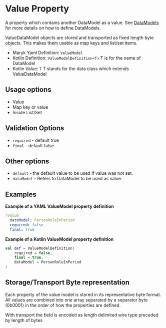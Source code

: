 # Value Property
A property which contains another DataModel as a value. See 
[DataModels](../../datamodel.md) for more details on how to define DataModels.

ValueDataModel objects are stored and transported as fixed length byte objects.
This makes them usable as map keys and list/set items.

- Maryk Yaml Definition: `ValueModel`
- Kotlin Definition: `ValueModelDefinition<T>` T is for the name of DataModel
- Kotlin Value: `T` T stands for the data class which extends ValueDataModel 

## Usage options
- Value
- Map key or value
- Inside List/Set

## Validation Options
- `required` - default true
- `final` - default false

## Other options
- `default` - the default value to be used if value was not set.
- `dataModel` - Refers to DataModel to be used as value

## Examples

**Example of a YAML ValueModel property definition**
```yaml
!Value
  dataModel: PersonRoleInPeriod
  required: false
  final: true
```

**Example of a Kotlin ValueModel property definition**
```kotlin
val def = ValueModelDefinition(
    required = false,
    final = true,
    dataModel = PersonRoleInPeriod
)
```

## Storage/Transport Byte representation
Each property of the value model is stored in its representative byte format. All 
values are combined into one array separated by a separator byte (0b0001) in the
order of how the properties are defined.

With transport the field is encoded as length delimited wire type preceded by length of bytes
